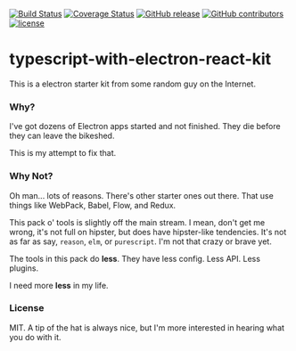 [![Build Status](https://semaphoreci.com/api/v1/infinite-steve/typescript-with-electron-react-kit/branches/master/shields_badge.svg)](https://semaphoreci.com/infinite-steve/typescript-with-electron-react-kit)
[![Coverage Status](https://coveralls.io/repos/github/skellock/typescript-with-electron-react-kit/badge.svg)](https://coveralls.io/github/skellock/typescript-with-electron-react-kit)
[![GitHub release](https://img.shields.io/github/release/skellock/typescript-with-electron-react-kit.svg)]()
[![GitHub contributors](https://img.shields.io/github/contributors/skellock/typescript-with-electron-react-kit.svg)]()
[![license](https://img.shields.io/github/license/skellock/typescript-with-electron-react-kit.svg)]()

# typescript-with-electron-react-kit

This is a electron starter kit from some random guy on the Internet.


### Why?

I've got dozens of Electron apps started and not finished. They die before they can leave the bikeshed.

This is my attempt to fix that.


### Why Not?

Oh man... lots of reasons. There's other starter ones out there. That use things like WebPack, Babel, Flow, and Redux.

This pack o' tools is slightly off the main stream. I mean, don't get me wrong, it's not full on hipster, but does have hipster-like tendencies. It's not as far as say, `reason`, `elm`, or `purescript`. I'm not that crazy or brave yet.

The tools in this pack do **less**. They have less config. Less API. Less plugins.

I need more **less** in my life.


### License

MIT. A tip of the hat is always nice, but I'm more interested in hearing what you do with it.

